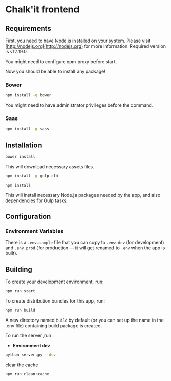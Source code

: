 # Chalk'it frontend

## Requirements

First, you need to have Node.js installed on your system. Please visit [http://nodejs.org](http://nodejs.org) for more information.
Required version is v12.19.0.

You might need to configure npm proxy before start.

Now you should be able to install any package!

### Bower

```sh
npm install -g bower
```

You might need to have administrator privileges before the command.

### Saas

```sh
npm install -g sass
```

## Installation

```sh
bower install
```

This will download necessary assets files.

```sh
npm install -g gulp-cli
```

```sh
npm install
```

This will install necessary Node.js packages needed by the app, and also dependencies for Gulp tasks.

## Configuration

### Environment Variables

There is a `.env.sample` file that you can copy to `.env.dev` (for development) and `.env.prod` (for production &mdash; it will get renamed to `.env` when the app is built).

## Building

To create your development environment, run:

```sh
npm run start
```

To create distribution bundles for this app, run:

```sh
npm run build
```

A new directory named `build` by default (or you can set up the name in the .env file) containing build package is created.

To run the server ,run :<br>

- **Environment dev**

```sh
python server.py --dev
```

clear the cache

```sh
npm run clean:cache
```
